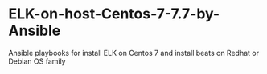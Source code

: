# ELK-on-host-Centos-7-7.7-by-Ansible
Ansible playbooks for install ELK on Centos 7 and install beats on Redhat or Debian OS family
